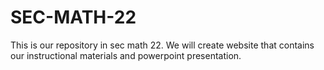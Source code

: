 # SEC-MATH-22
This is our repository in sec math 22. We will create website that contains our instructional materials and powerpoint presentation.
